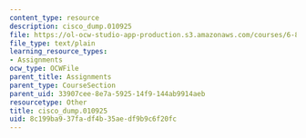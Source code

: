 ```yaml
---
content_type: resource
description: cisco_dump.010925
file: https://ol-ocw-studio-app-production.s3.amazonaws.com/courses/6-829-computer-networks-fall-2002/8c199ba937fadf4b35aedf9b9c6f20fc_cisco_dump.010925
file_type: text/plain
learning_resource_types:
- Assignments
ocw_type: OCWFile
parent_title: Assignments
parent_type: CourseSection
parent_uid: 33907cee-8e7a-5925-14f9-144ab9914aeb
resourcetype: Other
title: cisco_dump.010925
uid: 8c199ba9-37fa-df4b-35ae-df9b9c6f20fc
---
```

